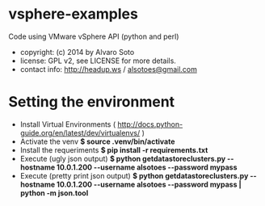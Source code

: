 vsphere-examples
===========

Code using VMware vSphere API (python and perl)

* copyright:     (c) 2014 by Alvaro Soto
* license:       GPL v2, see LICENSE for more details.
* contact info:  http://headup.ws / alsotoes@gmail.com



Setting the environment
===========
- Install Virtual Environments ( http://docs.python-guide.org/en/latest/dev/virtualenvs/ )
- Activate the venv
    **$ source .venv/bin/activate**
- Install the requeriments
    **$ pip install -r requirements.txt**
- Execute (ugly json output) 
    **$ python getdatastoreclusters.py --hostname 10.0.1.200 --username alsotoes --password mypass**
- Execute (pretty print json output) 
    **$ python getdatastoreclusters.py --hostname 10.0.1.200 --username alsotoes --password mypass | python -m json.tool**
